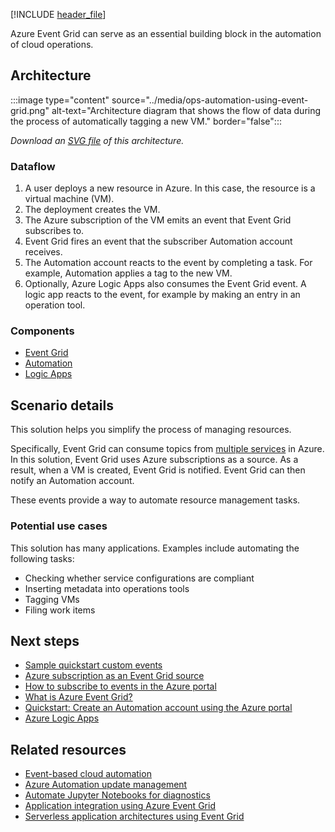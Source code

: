 [!INCLUDE [header_file](../../../includes/sol-idea-header.md)]

Azure Event Grid can serve as an essential building block in the automation of cloud operations.

## Architecture

:::image type="content" source="../media/ops-automation-using-event-grid.png" alt-text="Architecture diagram that shows the flow of data during the process of automatically tagging a new VM." border="false":::

*Download an [SVG file](../media/ops-automation-using-event-grid.svg) of this architecture.*

### Dataflow

1. A user deploys a new resource in Azure. In this case, the resource is a virtual machine (VM).
1. The deployment creates the VM.
1. The Azure subscription of the VM emits an event that Event Grid subscribes to.
1. Event Grid fires an event that the subscriber Automation account receives.
1. The Automation account reacts to the event by completing a task. For example, Automation applies a tag to the new VM.
1. Optionally, Azure Logic Apps also consumes the Event Grid event. A logic app reacts to the event, for example by making an entry in an operation tool.

### Components

- [Event Grid](https://azure.microsoft.com/products/event-grid)
- [Automation](https://azure.microsoft.com/products/automation)
- [Logic Apps](https://azure.microsoft.com/products/logic-apps)

## Scenario details

This solution helps you simplify the process of managing resources.

Specifically, Event Grid can consume topics from [multiple services](/azure/event-grid/system-topics) in Azure. In this solution, Event Grid uses Azure subscriptions as a source. As a result, when a VM is created, Event Grid is notified. Event Grid can then notify an Automation account.

These events provide a way to automate resource management tasks.

### Potential use cases

This solution has many applications. Examples include automating the following tasks:

- Checking whether service configurations are compliant
- Inserting metadata into operations tools
- Tagging VMs
- Filing work items

## Next steps

- [Sample quickstart custom events](/azure/event-grid/custom-event-quickstart)
- [Azure subscription as an Event Grid source](/azure/event-grid/event-schema-subscriptions)
- [How to subscribe to events in the Azure portal](/azure/event-grid/subscribe-through-portal)
- [What is Azure Event Grid?](/azure/event-grid/overview)
- [Quickstart: Create an Automation account using the Azure portal](/azure/automation/quickstarts/create-azure-automation-account-portal)
- [Azure Logic Apps](/azure/logic-apps/logic-apps-overview)

## Related resources

- [Event-based cloud automation](../../reference-architectures/serverless/cloud-automation.yml)
- [Azure Automation update management](../../hybrid/azure-update-mgmt.yml)
- [Automate Jupyter Notebooks for diagnostics](../../example-scenario/data/automating-diagnostic-jupyter-notebook.yml)
- [Application integration using Azure Event Grid](./application-integration-using-event-grid.yml)
- [Serverless application architectures using Event Grid](./serverless-application-architectures-using-event-grid.yml)